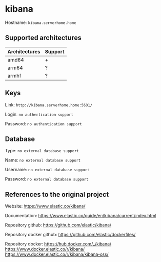 # kibana
Hostname: `kibana.serverhome.home`

## Supported architectures
| Architectures | Support |
| :------------ | :------ |
| amd64         | +       |
| arm64         | ?       |
| armhf         | ?       |

## Keys
Link: `http://kibana.serverhome.home:5601/`

Login: `no authentication support`

Password: `no authentication support`

## Database
Type: `no external database support`

Name: `no external database support`

Username: `no external database support`

Password: `no external database support`

## References to the original project
Website: https://www.elastic.co/kibana/

Documentation: https://www.elastic.co/guide/en/kibana/current/index.html

Repository github: https://github.com/elastic/kibana/

Repository docker github: https://github.com/elastic/dockerfiles/

Repository docker: https://hub.docker.com/_/kibana/ https://www.docker.elastic.co/r/kibana/ https://www.docker.elastic.co/r/kibana/kibana-oss/